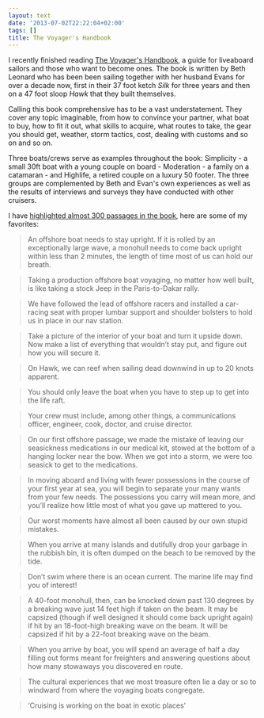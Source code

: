 ```yaml
---
layout: text
date: '2013-07-02T22:22:04+02:00'
tags: []
title: The Voyager's Handbook
---
```

I recently finished reading [The Voyager's Handbook](http://www.amazon.com/The-Voyagers-Handbook-Essential-Cruising/dp/0071437657/ref=sr_1_1?ie=UTF8&qid=1372751968&sr=8-1&keywords=the+voyagers+handbook), a guide for liveaboard sailors and those who want to become ones. The book is written by Beth Leonard who has been been sailing together with her husband Evans for over a decade now, first in their 37 foot ketch _Silk_ for three years and then on a 47 foot sloop _Hawk_ that they built themselves.

Calling this book comprehensive has to be a vast understatement. They cover any topic imaginable, from how to convince your partner, what boat to buy, how to fit it out, what skills to acquire, what routes to take, the gear you should get, weather, storm tactics, cost, dealing with customs and so on and so on.

Three boats/crews serve as examples throughout the book: Simplicity - a small 30ft boat with a young couple on board - Moderation - a family on a catamaran - and Highlife, a retired couple on a luxury 50 footer. The three groups are complemented by Beth and Evan's own experiences as well as the results of interviews and surveys they have conducted with other cruisers.

I have [highlighted almost 300 passages in the book](https://kindle.amazon.com/your_highlights_and_notes/B0072UO1VA), here are some of my favorites:

> An offshore boat needs to stay upright. If it is rolled by an exceptionally large wave, a monohull needs to come back upright within less than 2 minutes, the length of time most of us can hold our breath.

> Taking a production offshore boat voyaging, no matter how well built, is like taking a stock Jeep in the Paris-to-Dakar rally.

> We have followed the lead of offshore racers and installed a car-racing seat with proper lumbar support and shoulder bolsters to hold us in place in our nav station.

> Take a picture of the interior of your boat and turn it upside down. Now make a list of everything that wouldn’t stay put, and figure out how you will secure it.

> On Hawk, we can reef when sailing dead downwind in up to 20 knots apparent.

> You should only leave the boat when you have to step up to get into the life raft.

> Your crew must include, among other things, a communications officer, engineer, cook, doctor, and cruise director.

> On our first offshore passage, we made the mistake of leaving our seasickness medications in our medical kit, stowed at the bottom of a hanging locker near the bow. When we got into a storm, we were too seasick to get to the medications.

> In moving aboard and living with fewer possessions in the course of your first year at sea, you will begin to separate your many wants from your few needs. The possessions you carry will mean more, and you’ll realize how little most of what you gave up mattered to you.

> Our worst moments have almost all been caused by our own stupid mistakes.

> When you arrive at many islands and dutifully drop your garbage in the rubbish bin, it is often dumped on the beach to be removed by the tide.

> Don’t swim where there is an ocean current. The marine life may find you of interest!

> A 40-foot monohull, then, can be knocked down past 130 degrees by a breaking wave just 14 feet high if taken on the beam. It may be capsized (though if well designed it should come back upright again) if hit by an 18-foot-high breaking wave on the beam. It will be capsized if hit by a 22-foot breaking wave on the beam.

> When you arrive by boat, you will spend an average of half a day filling out forms meant for freighters and answering questions about how many stowaways you discovered en route.

> The cultural experiences that we most treasure often lie a day or so to windward from where the voyaging boats congregate.

> ‘Cruising is working on the boat in exotic places’

